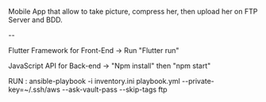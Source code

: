 Mobile App that allow to take picture, compress her, then upload her on FTP Server and BDD.

--

Flutter Framework for Front-End -> Run "Flutter run"

JavaScript API for Back-end -> "Npm install" then "npm start"

RUN : ansible-playbook -i inventory.ini playbook.yml --private-key=~/.ssh/aws --ask-vault-pass --skip-tags ftp
